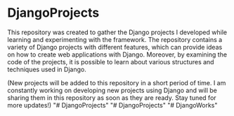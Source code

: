 # DjangoProjects

This repository was created to gather the Django projects I developed while learning and experimenting with the framework. The repository contains a variety of Django projects with different features, which can provide ideas on how to create web applications with Django. Moreover, by examining the code of the projects, it is possible to learn about various structures and techniques used in Django. 

(New projects will be added to this repository in a short period of time. I am constantly working on developing new projects using Django and will be sharing them in this repository as soon as they are ready. Stay tuned for more updates!)
"# DjangoProjects" 
"# DjangoProjects" 
"# DjangoWorks" 
